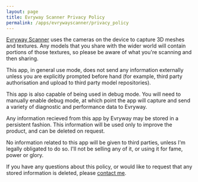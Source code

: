 ```yaml
---
layout: page
title: Evryway Scanner Privacy Policy
permalink: /apps/evrywayscanner/privacy_policy
---
```


[Evryway Scanner](https://www.evryway.com/apps/evrywayscanner)
uses the cameras on the device to capture 3D meshes and textures.
Any models that you share with the wider world will contain portions of those textures,
so please be aware of what you're scanning and then sharing.

This app, in general use mode, does not send any information externally unless you are
explicitly prompted before hand (for example, third party authorisation and upload to
third party model repositories).

This app is also capable of being used in debug mode. You will need to manually enable debug mode,
at which point the app will capture and send a variety of diagnostic and performance data to Evryway.

Any information recieved from this app by Evryway may be stored in a persistent fashion.
This information will be used only to improve the product, and can be deleted on request.

No information related to this app will be given to third parties, unless I'm legally obligated
to do so. I'll not be selling any of it, or using it for fame, power or glory.

If you have any questions about this policy, or would like to request that any stored
information is deleted, please [contact me](mailto:hi@evryway.com).


